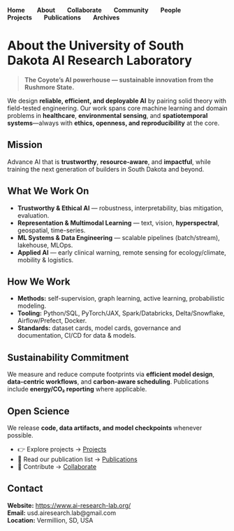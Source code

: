 <div align="left">
  <p>
    <a href="README.md" style="text-decoration: none;"><strong>Home</strong></a>&nbsp;&nbsp;&nbsp;&nbsp;&nbsp;&nbsp;
    <a href="About.md" style="text-decoration: none;"><strong>About</strong></a>&nbsp;&nbsp;&nbsp;&nbsp;&nbsp;&nbsp;
    <a href="Collaborate.md" style="text-decoration: none;"><strong>Collaborate</strong></a>&nbsp;&nbsp;&nbsp;&nbsp;&nbsp;&nbsp;
    <a href="Community.md" style="text-decoration: none;"><strong>Community</strong></a>&nbsp;&nbsp;&nbsp;&nbsp;&nbsp;&nbsp;
    <a href="People.md" style="text-decoration: none;"><strong>People</strong></a>&nbsp;&nbsp;&nbsp;&nbsp;&nbsp;&nbsp;
    <a href="Projects.md" style="text-decoration: none;"><strong>Projects</strong></a>&nbsp;&nbsp;&nbsp;&nbsp;&nbsp;&nbsp;
    <a href="Publications.md" style="text-decoration: none;"><strong>Publications</strong></a>&nbsp;&nbsp;&nbsp;&nbsp;&nbsp;&nbsp;
    <a href="Archives.md" style="text-decoration: none;"><strong>Archives</strong></a>
  </p>
</div>
<h1>About the University of South Dakota AI Research Laboratory</h1>

<blockquote>
  <b>The Coyote’s AI powerhouse — sustainable innovation from the Rushmore State.</b>
</blockquote>

<p>
We design <b>reliable, efficient, and deployable AI</b> by pairing solid theory with field-tested engineering. 
Our work spans core machine learning and domain problems in <b>healthcare</b>, 
<b>environmental sensing</b>, and <b>spatiotemporal systems</b>—always with 
<b>ethics, openness, and reproducibility</b> at the core.
</p>

<h2>Mission</h2>
<p>
Advance AI that is <b>trustworthy</b>, <b>resource-aware</b>, and <b>impactful</b>, while training the next generation 
of builders in South Dakota and beyond.
</p>

<h2>What We Work On</h2>
<ul>
  <li><b>Trustworthy & Ethical AI</b> — robustness, interpretability, bias mitigation, evaluation.</li>
  <li><b>Representation & Multimodal Learning</b> — text, vision, <b>hyperspectral</b>, geospatial, time-series.</li>
  <li><b>ML Systems & Data Engineering</b> — scalable pipelines (batch/stream), lakehouse, MLOps.</li>
  <li><b>Applied AI</b> — early clinical warning, remote sensing for ecology/climate, mobility & logistics.</li>
</ul>

<h2>How We Work</h2>
<ul>
  <li><b>Methods:</b> self-supervision, graph learning, active learning, probabilistic modeling.</li>
  <li><b>Tooling:</b> Python/SQL, PyTorch/JAX, Spark/Databricks, Delta/Snowflake, Airflow/Prefect, Docker.</li>
  <li><b>Standards:</b> dataset cards, model cards, governance and documentation, CI/CD for data & models.</li>
</ul>

<h2>Sustainability Commitment</h2>
<p>
We measure and reduce compute footprints via <b>efficient model design</b>, 
<b>data-centric workflows</b>, and <b>carbon-aware scheduling</b>. 
Publications include <b>energy/CO₂ reporting</b> where applicable.
</p>

<h2>Open Science</h2>
<p>
We release <b>code, data artifacts, and model checkpoints</b> whenever possible.
</p>
<ul>
  <li>👉 Explore projects → <a href="./Projects.md">Projects</a></li>
  <li>📖 Read our publication list → <a href="./Publications.md">Publications</a></li>
  <li>🤝 Contribute → <a href="./Collaborate.md">Collaborate</a></li>
</ul>

<h2>Contact</h2>
<p>
<b>Website:</b> <a href="https://www.ai-research-lab.org/">https://www.ai-research-lab.org/</a><br/>
<b>Email:</b> usd.airesearch.lab@gmail.com<br/>
<b>Location:</b> Vermillion, SD, USA
</p>
